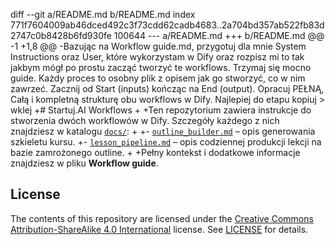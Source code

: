 diff --git a/README.md b/README.md
index 771f7604009ab46dced492c3f73cdd62cadb4683..2a704bd357ab522fb83d2747c0b8428b6fd930fe 100644
--- a/README.md
+++ b/README.md
@@ -1 +1,8 @@
-Bazując na Workflow guide.md, przygotuj dla mnie System Instructions oraz User, które wykorzystam w Dify oraz rozpisz mi to tak jakbym mógł po prostu zacząć tworzyć te workflows. Trzymaj się mocno guide. Każdy proces to osobny plik z opisem jak go stworzyć, co w nim zawrzeć. Zacznij od Start (inputs) kończąc na End (output). Opracuj PEŁNĄ, Całą i kompletną strukturę obu workflows w Dify. Najlepiej do etapu kopiuj > wklej
+# Startuj.AI Workflows
+
+Ten repozytorium zawiera instrukcje do stworzenia dwóch workflowów w Dify. Szczegóły każdego z nich znajdziesz w katalogu [`docs/`](docs/):
+
+- [`outline_builder.md`](docs/outline_builder.md) – opis generowania szkieletu kursu.
+- [`lesson_pipeline.md`](docs/lesson_pipeline.md) – opis codziennej produkcji lekcji na bazie zamrożonego outline.
+
+Pełny kontekst i dodatkowe informacje znajdziesz w pliku **Workflow guide**.


## License

The contents of this repository are licensed under the [Creative Commons Attribution-ShareAlike 4.0 International](https://creativecommons.org/licenses/by-sa/4.0/) license. See [LICENSE](LICENSE) for details.
